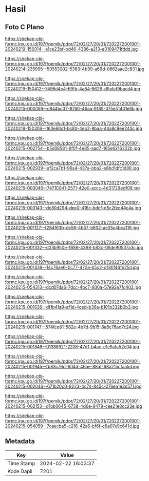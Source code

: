 # Hasil

## Foto C Plano

https://sirekap-obj-formc.kpu.go.id/197f/pemilu/pdpr/72/02/27/20/01/7202272001001-20240219-150014--a1ce23bf-bd46-4386-a213-a0109471fddd.jpg

https://sirekap-obj-formc.kpu.go.id/197f/pemilu/pdpr/72/02/27/20/01/7202272001001-20240214-235905--50553002-5363-4b99-a66d-0662aae2c831.jpg

https://sirekap-obj-formc.kpu.go.id/197f/pemilu/pdpr/72/02/27/20/01/7202272001001-20240219-150412--7496d4e4-69fb-4a84-8626-d9afaf9bacd4.jpg

https://sirekap-obj-formc.kpu.go.id/197f/pemilu/pdpr/72/02/27/20/01/7202272001001-20240215-000059--c844bc37-9760-46aa-9185-375e51401e6b.jpg

https://sirekap-obj-formc.kpu.go.id/197f/pemilu/pdpr/72/02/27/20/01/7202272001001-20240219-150306--163e60c1-bc80-4eb2-9baa-44a8c8ee240c.jpg

https://sirekap-obj-formc.kpu.go.id/197f/pemilu/pdpr/72/02/27/20/01/7202272001001-20240215-002754--b5d08581-9f0f-4e85-aad7-165e6216232b.jpg

https://sirekap-obj-formc.kpu.go.id/197f/pemilu/pdpr/72/02/27/20/01/7202272001001-20240215-002929--af2ca7b1-96a4-437a-bba2-e8bd1dfc1d89.jpg

https://sirekap-obj-formc.kpu.go.id/197f/pemilu/pdpr/72/02/27/20/01/7202272001001-20240215-003045--74710041-2571-42e0-accc-4d31729edf09.jpg

https://sirekap-obj-formc.kpu.go.id/197f/pemilu/pdpr/72/02/27/20/01/7202272001001-20240215-003143--dc80d294-dee0-416c-bdcf-d5c2fec44c4a.jpg

https://sirekap-obj-formc.kpu.go.id/197f/pemilu/pdpr/72/02/27/20/01/7202272001001-20240215-001127--f284f63b-dc56-4b57-b802-ae35c4bca119.jpg

https://sirekap-obj-formc.kpu.go.id/197f/pemilu/pdpr/72/02/27/20/01/7202272001001-20240215-001332--d23b950e-f686-4398-b83c-08de90537a3c.jpg

https://sirekap-obj-formc.kpu.go.id/197f/pemilu/pdpr/72/02/27/20/01/7202272001001-20240215-001438--14c76ae6-0c77-472a-b5c2-d180f46fe25d.jpg

https://sirekap-obj-formc.kpu.go.id/197f/pemilu/pdpr/72/02/27/20/01/7202272001001-20240215-054313--dcd07da6-7dcc-4bc7-930a-57e92e7fc402.jpg

https://sirekap-obj-formc.kpu.go.id/197f/pemilu/pdpr/72/02/27/20/01/7202272001001-20240215-001636--df1b41a9-af1d-4ced-b36a-b101b332b0b3.jpg

https://sirekap-obj-formc.kpu.go.id/197f/pemilu/pdpr/72/02/27/20/01/7202272001001-20240215-001747--574fce81-582e-4b7d-9b15-8a8c76ad7c24.jpg

https://sirekap-obj-formc.kpu.go.id/197f/pemilu/pdpr/72/02/27/20/01/7202272001001-20240215-001846--01388921-2208-47d1-b4ac-e1e9afa52e04.jpg

https://sirekap-obj-formc.kpu.go.id/197f/pemilu/pdpr/72/02/27/20/01/7202272001001-20240215-001945--fb83c76d-604d-46ae-88af-68a215cfaa5d.jpg

https://sirekap-obj-formc.kpu.go.id/197f/pemilu/pdpr/72/02/27/20/01/7202272001001-20240215-002046--671b20c0-8223-4c74-845c-276ea1e3d571.jpg

https://sirekap-obj-formc.kpu.go.id/197f/pemilu/pdpr/72/02/27/20/01/7202272001001-20240215-002153--d1bb0645-6738-4d6e-9479-cee21e8cc23e.jpg

https://sirekap-obj-formc.kpu.go.id/197f/pemilu/pdpr/72/02/27/20/01/7202272001001-20240215-054059--7caecba5-c216-42a6-bf6f-c8a07e9c641d.jpg


## Metadata

| Key        | Value               |
| ---------- | ------------------- |
| Time Stamp | 2024-02-22 16:03:37 |
| Kode Dapil | 7201                |



